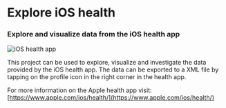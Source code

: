 # Explore iOS health
### Explore and visualize data from the iOS health app

<img src="https://github.com/stoffy/ios_health_analysing/blob/master/images/health-app-icon.png" alt="iOS health app">

This project can be used to explore, visualize and investigate the data provided by the iOS health app. The data can be exported to a XML file by tapping on the profile icon in the right corner in the health app.

For more information on the Apple health app visit: [https://www.apple.com/ios/health/](https://www.apple.com/ios/health/)

